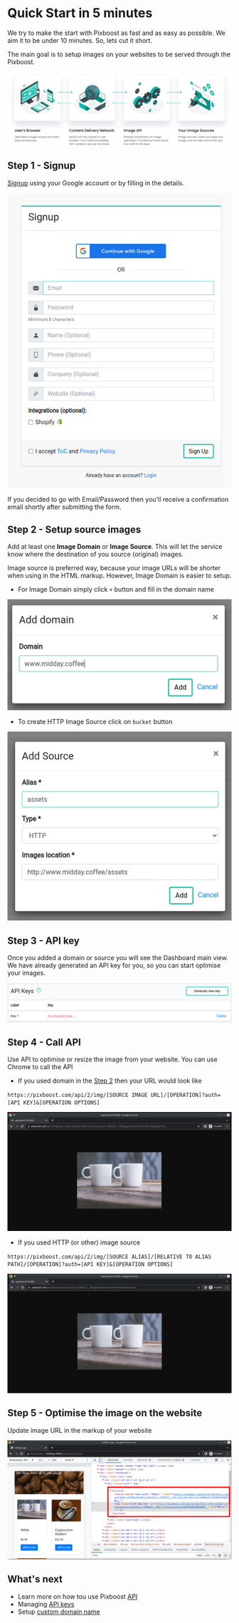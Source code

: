 # Quick Start in 5 minutes

We try to make the start with Pixboost as fast and as easy as possible. We aim it to be under 10 minutes. So, lets cut it short.

The main goal is to setup images on your websites to be served through the Pixboost. 

![Diagram of how Pixboost serves images](.gitbook/assets/pixboost-concept.png)

## Step 1 - Signup

[Signup](https://pixboost.com/customer/#/signup) using your Google account or by filling in the details.

![Signup form](.gitbook/assets/quickstart/signup.png)

If you decided to go with Email/Password then you'll receive a confirmation email shortly after 
submitting the form.

## Step 2 - Setup source images

Add at least one **Image Domain** or **Image Source**. This will let the service know where the destination
of you source (original) images.

Image source is preferred way, because your image URLs will be shorter when using in the HTML markup. However,
Image Domain is easier to setup.

* For Image Domain simply click `+` button and fill in the domain name

![Adding a new domain with source images](.gitbook/assets/quickstart/add-domain.png)

* To create HTTP Image Source click on `bucket` button

![Adding HTTP source](.gitbook/assets/quickstart/add-http-source.png)

## Step 3 - API key

Once you added a domain or source you will see the Dashboard main view. We have already generated an API
key for you, so you can start optimise your images.

![List of API keys in dashboard](.gitbook/assets/quickstart/api-keys.png)

## Step 4 - Call API

Use API to optimise or resize the image from your website. You can use Chrome 
to call the API

* If you used domain in the [Step 2](#step-2) then your URL would look like

`https://pixboost.com/api/2/img/[SOURCE IMAGE URL]/[OPERATION]?auth=[API KEY]&[OPERATION OPTIONS]`

![Example of optimising the image using domain](.gitbook/assets/quickstart/optimise-image-using-domain.png)

* If you used HTTP (or other) image source

`https://pixboost.com/api/2/img/[SOURCE ALIAS]/[RELATIVE TO ALIAS PATH]/[OPERATION]?auth=[API KEY]&[OPERATION OPTIONS]`

![Example of optimising the image using HTTP source](.gitbook/assets/quickstart/optimise-image-using-image-source.png)

## Step 5 - Optimise the image on the website

Update image URL in the markup of your website

![Use image in the HTML markup](.gitbook/assets/quickstart/using-in-markup.png)

## What's next

* Learn more on how tou use Pixboost [API](./api/README.md)
* Managing [API keys](./setup/manage-api-keys.md)
* Setup [custom domain name](./setup/custom-domain.md)
 

